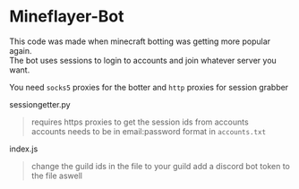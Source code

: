 # Mineflayer-Bot  


This code was made when minecraft botting was getting more popular again.  
The bot uses sessions to login to accounts and join whatever server you want.  


You need `socks5` proxies for the botter and `http` proxies for session grabber

sessiongetter.py  
> requires https proxies to get the session ids from accounts  
> accounts needs to be in email:password format in `accounts.txt`


index.js
> change the guild ids in the file to your guild
> add a discord bot token to the file aswell
